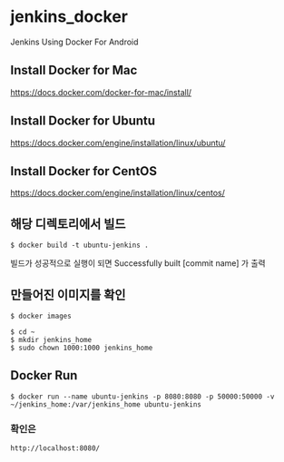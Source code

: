 # jenkins_docker
Jenkins Using Docker For Android 

## Install Docker for Mac
https://docs.docker.com/docker-for-mac/install/

## Install Docker for Ubuntu
https://docs.docker.com/engine/installation/linux/ubuntu/

## Install Docker for CentOS
https://docs.docker.com/engine/installation/linux/centos/


## 해당 디렉토리에서 빌드

	$ docker build -t ubuntu-jenkins .
	

빌드가 성공적으로 실행이 되면 Successfully built [commit name] 가 출력

## 만들어진 이미지를 확인
	$ docker images

	$ cd ~
	$ mkdir jenkins_home
	$ sudo chown 1000:1000 jenkins_home
	
## Docker Run
	$ docker run --name ubuntu-jenkins -p 8080:8080 -p 50000:50000 -v ~/jenkins_home:/var/jenkins_home ubuntu-jenkins
	
### 확인은 
	http://localhost:8080/

